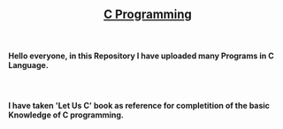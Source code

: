 <!-- This Repository named C-Programming is created for saving my progress in C Language-->
<center><h2><b><u> C Programming </u></b></h2></center>
<br>
<h4>Hello everyone, in this Repository I have uploaded many Programs in C Language.</h4><br>
<h4>I have taken 'Let Us C' book as reference for completition of the basic Knowledge of </b>C programming</b>.</h4>
